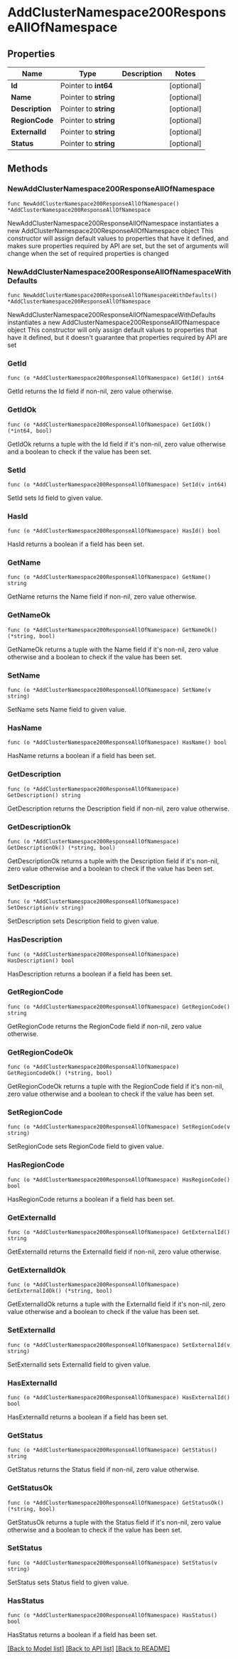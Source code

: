 # AddClusterNamespace200ResponseAllOfNamespace

## Properties

Name | Type | Description | Notes
------------ | ------------- | ------------- | -------------
**Id** | Pointer to **int64** |  | [optional] 
**Name** | Pointer to **string** |  | [optional] 
**Description** | Pointer to **string** |  | [optional] 
**RegionCode** | Pointer to **string** |  | [optional] 
**ExternalId** | Pointer to **string** |  | [optional] 
**Status** | Pointer to **string** |  | [optional] 

## Methods

### NewAddClusterNamespace200ResponseAllOfNamespace

`func NewAddClusterNamespace200ResponseAllOfNamespace() *AddClusterNamespace200ResponseAllOfNamespace`

NewAddClusterNamespace200ResponseAllOfNamespace instantiates a new AddClusterNamespace200ResponseAllOfNamespace object
This constructor will assign default values to properties that have it defined,
and makes sure properties required by API are set, but the set of arguments
will change when the set of required properties is changed

### NewAddClusterNamespace200ResponseAllOfNamespaceWithDefaults

`func NewAddClusterNamespace200ResponseAllOfNamespaceWithDefaults() *AddClusterNamespace200ResponseAllOfNamespace`

NewAddClusterNamespace200ResponseAllOfNamespaceWithDefaults instantiates a new AddClusterNamespace200ResponseAllOfNamespace object
This constructor will only assign default values to properties that have it defined,
but it doesn't guarantee that properties required by API are set

### GetId

`func (o *AddClusterNamespace200ResponseAllOfNamespace) GetId() int64`

GetId returns the Id field if non-nil, zero value otherwise.

### GetIdOk

`func (o *AddClusterNamespace200ResponseAllOfNamespace) GetIdOk() (*int64, bool)`

GetIdOk returns a tuple with the Id field if it's non-nil, zero value otherwise
and a boolean to check if the value has been set.

### SetId

`func (o *AddClusterNamespace200ResponseAllOfNamespace) SetId(v int64)`

SetId sets Id field to given value.

### HasId

`func (o *AddClusterNamespace200ResponseAllOfNamespace) HasId() bool`

HasId returns a boolean if a field has been set.

### GetName

`func (o *AddClusterNamespace200ResponseAllOfNamespace) GetName() string`

GetName returns the Name field if non-nil, zero value otherwise.

### GetNameOk

`func (o *AddClusterNamespace200ResponseAllOfNamespace) GetNameOk() (*string, bool)`

GetNameOk returns a tuple with the Name field if it's non-nil, zero value otherwise
and a boolean to check if the value has been set.

### SetName

`func (o *AddClusterNamespace200ResponseAllOfNamespace) SetName(v string)`

SetName sets Name field to given value.

### HasName

`func (o *AddClusterNamespace200ResponseAllOfNamespace) HasName() bool`

HasName returns a boolean if a field has been set.

### GetDescription

`func (o *AddClusterNamespace200ResponseAllOfNamespace) GetDescription() string`

GetDescription returns the Description field if non-nil, zero value otherwise.

### GetDescriptionOk

`func (o *AddClusterNamespace200ResponseAllOfNamespace) GetDescriptionOk() (*string, bool)`

GetDescriptionOk returns a tuple with the Description field if it's non-nil, zero value otherwise
and a boolean to check if the value has been set.

### SetDescription

`func (o *AddClusterNamespace200ResponseAllOfNamespace) SetDescription(v string)`

SetDescription sets Description field to given value.

### HasDescription

`func (o *AddClusterNamespace200ResponseAllOfNamespace) HasDescription() bool`

HasDescription returns a boolean if a field has been set.

### GetRegionCode

`func (o *AddClusterNamespace200ResponseAllOfNamespace) GetRegionCode() string`

GetRegionCode returns the RegionCode field if non-nil, zero value otherwise.

### GetRegionCodeOk

`func (o *AddClusterNamespace200ResponseAllOfNamespace) GetRegionCodeOk() (*string, bool)`

GetRegionCodeOk returns a tuple with the RegionCode field if it's non-nil, zero value otherwise
and a boolean to check if the value has been set.

### SetRegionCode

`func (o *AddClusterNamespace200ResponseAllOfNamespace) SetRegionCode(v string)`

SetRegionCode sets RegionCode field to given value.

### HasRegionCode

`func (o *AddClusterNamespace200ResponseAllOfNamespace) HasRegionCode() bool`

HasRegionCode returns a boolean if a field has been set.

### GetExternalId

`func (o *AddClusterNamespace200ResponseAllOfNamespace) GetExternalId() string`

GetExternalId returns the ExternalId field if non-nil, zero value otherwise.

### GetExternalIdOk

`func (o *AddClusterNamespace200ResponseAllOfNamespace) GetExternalIdOk() (*string, bool)`

GetExternalIdOk returns a tuple with the ExternalId field if it's non-nil, zero value otherwise
and a boolean to check if the value has been set.

### SetExternalId

`func (o *AddClusterNamespace200ResponseAllOfNamespace) SetExternalId(v string)`

SetExternalId sets ExternalId field to given value.

### HasExternalId

`func (o *AddClusterNamespace200ResponseAllOfNamespace) HasExternalId() bool`

HasExternalId returns a boolean if a field has been set.

### GetStatus

`func (o *AddClusterNamespace200ResponseAllOfNamespace) GetStatus() string`

GetStatus returns the Status field if non-nil, zero value otherwise.

### GetStatusOk

`func (o *AddClusterNamespace200ResponseAllOfNamespace) GetStatusOk() (*string, bool)`

GetStatusOk returns a tuple with the Status field if it's non-nil, zero value otherwise
and a boolean to check if the value has been set.

### SetStatus

`func (o *AddClusterNamespace200ResponseAllOfNamespace) SetStatus(v string)`

SetStatus sets Status field to given value.

### HasStatus

`func (o *AddClusterNamespace200ResponseAllOfNamespace) HasStatus() bool`

HasStatus returns a boolean if a field has been set.


[[Back to Model list]](../README.md#documentation-for-models) [[Back to API list]](../README.md#documentation-for-api-endpoints) [[Back to README]](../README.md)


